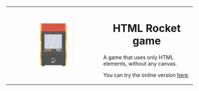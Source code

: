 <table>
  <tr>
    <td><p align="center"><img src="media/arcade.png" width="50%"></p></td>
    <td><h1 align="center">HTML Rocket game</h1><p>A game that uses only HTML elements, without any canvas.</p>
      <p>You can try the online version <a href="https://carloscharlie.github.io/html-rocket-game/">here</a>.</p></td>
  </tr>
</table>
